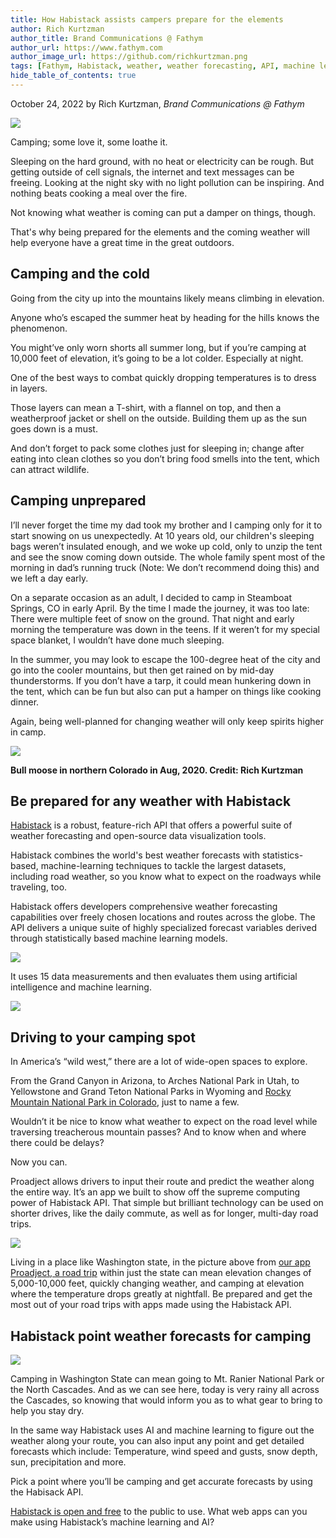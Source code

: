 ```yaml
---
title: How Habistack assists campers prepare for the elements
author: Rich Kurtzman
author_title: Brand Communications @ Fathym
author_url: https://www.fathym.com
author_image_url: https://github.com/richkurtzman.png
tags: [Fathym, Habistack, weather, weather forecasting, API, machine learning, AI, camping, forecasting, Habistack API]
hide_table_of_contents: true
---
```


October 24, 2022 by Rich Kurtzman, _Brand Communications @ Fathym_

![](https://www.fathym.com/img/camping1.jpg) 

Camping; some love it, some loathe it.  

Sleeping on the hard ground, with no heat or electricity can be rough. But getting outside of cell signals, the internet and text messages can be freeing. Looking at the night sky with no light pollution can be inspiring. And nothing beats cooking a meal over the fire.  

Not knowing what weather is coming can put a damper on things, though. 

That's why being prepared for the elements and the coming weather will help everyone have a great time in the great outdoors.  

## Camping and the cold 

Going from the city up into the mountains likely means climbing in elevation.  

Anyone who’s escaped the summer heat by heading for the hills knows the phenomenon.  

You might’ve only worn shorts all summer long, but if you’re camping at 10,000 feet of elevation, it’s going to be a lot colder. Especially at night.  

One of the best ways to combat quickly dropping temperatures is to dress in layers.  

Those layers can mean a T-shirt, with a flannel on top, and then a weatherproof jacket or shell on the outside. Building them up as the sun goes down is a must. 

And don’t forget to pack some clothes just for sleeping in; change after eating into clean clothes so you don’t bring food smells into the tent, which can attract wildlife. 

## Camping unprepared 

I’ll never forget the time my dad took my brother and I camping only for it to start snowing on us unexpectedly. At 10 years old, our children's sleeping bags weren’t insulated enough, and we woke up cold, only to unzip the tent and see the snow coming down outside. The whole family spent most of the morning in dad’s running truck (Note: We don’t recommend doing this) and we left a day early.  

On a separate occasion as an adult, I decided to camp in Steamboat Springs, CO in early April. By the time I made the journey, it was too late: There were multiple feet of snow on the ground. That night and early morning the temperature was down in the teens. If it weren’t for my special space blanket, I wouldn’t have done much sleeping.  

In the summer, you may look to escape the 100-degree heat of the city and go into the cooler mountains, but then get rained on by mid-day thunderstorms. If you don’t have a tarp, it could mean hunkering down in the tent, which can be fun but also can put a hamper on things like cooking dinner.  

Again, being well-planned for changing weather will only keep spirits higher in camp. 


![](https://www.fathym.com/img/moose1.jpg) 

**Bull moose in northern Colorado in Aug, 2020. Credit: Rich Kurtzman** 

## Be prepared for any weather with Habistack 

[Habistack](https://www.fathym.com/blog/articles/2022/september/2022-09-27-habistack-takes-data-makes-accurate-weather-forecasts) is a robust, feature-rich API that offers a powerful suite of weather forecasting and open-source data visualization tools. 

Habistack combines the world's best weather forecasts with statistics-based, machine-learning techniques to tackle the largest datasets, including road weather, so you know what to expect on the roadways while traveling, too.  

Habistack offers developers comprehensive weather forecasting capabilities over freely chosen locations and routes across the globe. The API delivers a unique suite of highly specialized forecast variables derived through statistically based machine learning models. 

![](https://www.fathym.com/img/howhabistackworks.png) 

It uses 15 data measurements and then evaluates them using artificial intelligence and machine learning.  

![](https://www.fathym.com/img/datahabistack4.png) 

## Driving to your camping spot 

In America’s “wild west,” there are a lot of wide-open spaces to explore.  

From the Grand Canyon in Arizona, to Arches National Park in Utah, to Yellowstone and Grand Teton National Parks in Wyoming and [Rocky Mountain National Park in Colorado](https://www.fathym.com/blog/articles/2022/september/2022-09-30-five-great-drives-to-see-aspens-change-colors-in-colorado), just to name a few.  

Wouldn’t it be nice to know what weather to expect on the road level while traversing treacherous mountain passes? And to know when and where there could be delays? 

Now you can.  

Proadject allows drivers to input their route and predict the weather along the entire way. It’s an app we built to show off the supreme computing power of Habistack API. That simple but brilliant technology can be used on shorter drives, like the daily commute, as well as for longer, multi-day road trips.  

![](https://www.fathym.com/img/seattletoyakima1.png) 

Living in a place like Washington state, in the picture above from [our app Proadject, a road trip](https://www.fathym.com/blog/articles/2022/october/2022-10-07-how-habistack-helps-make-road-trips-better) within just the state can mean elevation changes of 5,000-10,000 feet, quickly changing weather, and camping at elevation where the temperature drops greatly at nightfall. Be prepared and get the most out of your road trips with apps made using the Habistack API. 

## Habistack point weather forecasts for camping 

![](https://www.fathym.com/img/washingtoncamping.png) 

Camping in Washington State can mean going to Mt. Ranier National Park or the North Cascades. And as we can see here, today is very rainy all across the Cascades, so knowing that would inform you as to what gear to bring to help you stay dry.

In the same way Habistack uses AI and machine learning to figure out the weather along your route, you can also input any point and get detailed forecasts which include: Temperature, wind speed and gusts, snow depth, sun, precipitation and more.  

Pick a point where you’ll be camping and get accurate forecasts by using the Habisack API. 

[Habistack is open and free](https://www.fathym.com/dashboard/forecast) to the public to use. What web apps can you make using Habistack’s machine learning and AI? 